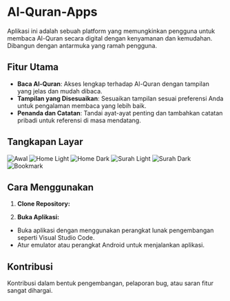 # Al-Quran-Apps

Aplikasi ini adalah sebuah platform yang memungkinkan pengguna untuk membaca Al-Quran secara digital dengan kenyamanan dan kemudahan. Dibangun dengan antarmuka yang ramah pengguna.

## Fitur Utama

- **Baca Al-Quran**: Akses lengkap terhadap Al-Quran dengan tampilan yang jelas dan mudah dibaca.
- **Tampilan yang Disesuaikan**: Sesuaikan tampilan sesuai preferensi Anda untuk pengalaman membaca yang lebih baik.
- **Penanda dan Catatan**: Tandai ayat-ayat penting dan tambahkan catatan pribadi untuk referensi di masa mendatang.

## Tangkapan Layar

![Awal](https://github.com/serliherdiyan/Al-Quran-Apps/raw/main/screenshot/1.png)
![Home Light](https://github.com/serliherdiyan/Al-Quran-Apps/raw/main/screenshot/2.png)
![Home Dark](https://github.com/serliherdiyan/Al-Quran-Apps/raw/main/screenshot/3.png)
![Surah Light](https://github.com/serliherdiyan/Al-Quran-Apps/raw/main/screenshot/4.png)
![Surah Dark](https://github.com/serliherdiyan/Al-Quran-Apps/raw/main/screenshot/5.png)
![Bookmark](https://github.com/serliherdiyan/Al-Quran-Apps/raw/main/screenshot/6.png)

## Cara Menggunakan

1. **Clone Repository:**

2. **Buka Aplikasi:**
- Buka aplikasi dengan menggunakan perangkat lunak pengembangan seperti Visual Studio Code.
- Atur emulator atau perangkat Android untuk menjalankan aplikasi.

## Kontribusi

Kontribusi dalam bentuk pengembangan, pelaporan bug, atau saran fitur sangat dihargai.
